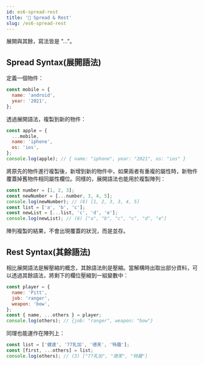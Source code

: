 ```yaml
---
id: es6-spread-rest
title: '📜 Spread & Rest'
slug: /es6-spread-rest
---
```


展開與其餘，寫法皆是 "..."。

## Spread Syntax(展開語法)

定義一個物件：

```javascript
const mobile = {
  name: 'android',
  year: '2021',
};
```

透過展開語法，複製到新的物件：

```javascript
const apple = {
  ...mobile,
  name: 'iphone',
  os: 'ios',
};
console.log(apple); // { name: "iphone", year: "2021", os: "ios" }
```

將原先的物件進行複製後，新增到新的物件中，如果兩者有重複的屬性時，新物件覆蓋掉舊物件相同屬性欄位。同樣的，展開語法也能用於複製陣列：

```javascript
const number = [1, 2, 3];
const newNumber = [...number, 3, 4, 5];
console.log(newNumber); // (6) [1, 2, 3, 3, 4, 5]
const list = ['a', 'b', 'c'];
const newList = [...list, 'c', 'd', 'e'];
console.log(newList); // (6) ["a", "b", "c", "c", "d", "e"]
```

陣列複製的結果，不會出現覆蓋的狀況，而是並存。

## Rest Syntax(其餘語法)

相比展開語法是解壓縮的概念，其餘語法則是壓縮。當解構時出取出部分資料，可以透過其餘語法，將剩下的欄位壓縮到一組變數中：

```javascript
const player = {
  name: 'Pitt',
  job: 'ranger',
  weapon: 'bow',
};
const { name, ...others } = player;
console.log(others); // {job: "ranger", weapon: "bow"}
```

同理也能運作在陣列上：

```javascript
const list = ['健達', '77乳加', '德芙', '特趣'];
const [first, ...others] = list;
console.log(others); // (3) ["77乳加", "德芙", "特趣"]
```
